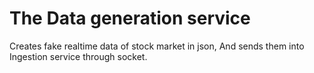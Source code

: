 # The Data generation service

Creates fake realtime data of stock market in json, And sends them into Ingestion service through socket. 